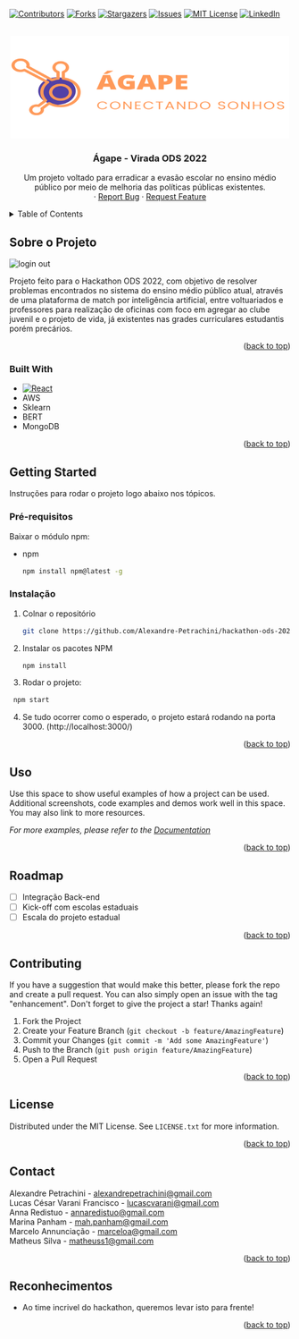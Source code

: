 <div id="top"></div>
<!--
*** Thanks for checking out the Best-README-Template. If you have a suggestion
*** that would make this better, please fork the repo and create a pull request
*** or simply open an issue with the tag "enhancement".
*** Don't forget to give the project a star!
*** Thanks again! Now go create something AMAZING! :D
-->



<!-- PROJECT SHIELDS -->
<!--
*** I'm using markdown "reference style" links for readability.
*** Reference links are enclosed in brackets [ ] instead of parentheses ( ).
*** See the bottom of this document for the declaration of the reference variables
*** for contributors-url, forks-url, etc. This is an optional, concise syntax you may use.
*** https://www.markdownguide.org/basic-syntax/#reference-style-links
-->
[![Contributors][contributors-shield]][contributors-url]
[![Forks][forks-shield]][forks-url]
[![Stargazers][stars-shield]][stars-url]
[![Issues][issues-shield]][issues-url]
[![MIT License][license-shield]][license-url]
[![LinkedIn][linkedin-shield]][linkedin-url]



<!-- PROJECT LOGO -->
<br />
<div align="center">
  <a href="https://github.com/Alexandre-Petrachini/hackathon-ods-2022-econo">
    <img src="images/logo.png" alt="Logo" width="500" height="183">
  </a>

<h3 align="center">Ágape - Virada ODS 2022</h3>

  <p align="center">
    Um projeto voltado para erradicar a evasão escolar no ensino médio público por meio de melhoria das políticas públicas existentes.
    <br />
    ·
    <a href="https://github.com/Alexandre-Petrachini/hackathon-ods-2022-econo/issues">Report Bug</a>
    ·
    <a href="https://github.com/Alexandre-Petrachini/hackathon-ods-2022-econo/issues">Request Feature</a>
  </p>
</div>



<!-- TABLE OF CONTENTS -->
<details>
  <summary>Table of Contents</summary>
  <ol>
    <li>
      <a href="#about-the-project">About The Project</a>
      <ul>
        <li><a href="#built-with">Built With</a></li>
      </ul>
    </li>
    <li>
      <a href="#getting-started">Getting Started</a>
      <ul>
        <li><a href="#prerequisites">Prerequisites</a></li>
        <li><a href="#installation">Installation</a></li>
      </ul>
    </li>
    <li><a href="#usage">Usage</a></li>
    <li><a href="#roadmap">Roadmap</a></li>
    <li><a href="#contributing">Contributing</a></li>
    <li><a href="#license">License</a></li>
    <li><a href="#contact">Contact</a></li>
    <li><a href="#acknowledgments">Acknowledgments</a></li>
  </ol>
</details>



<!-- ABOUT THE PROJECT -->
## Sobre o Projeto

![login out](https://user-images.githubusercontent.com/36488039/178151491-ad32714c-6a05-414f-81b3-345755f630f4.png)


Projeto feito para o Hackathon ODS 2022, com objetivo de resolver problemas encontrados no sistema do ensino 
médio público atual, através de uma plataforma de match por inteligência artificial, entre voltuariados e professores para realização de oficinas
com foco em agregar ao clube juvenil e o projeto de vida, já existentes nas grades curriculares estudantis porém precários. 

<p align="right">(<a href="#top">back to top</a>)</p>



### Built With

* [![React][React.js]][React-url]
* AWS
* Sklearn
* BERT
* MongoDB
<p align="right">(<a href="#top">back to top</a>)</p>



<!-- GETTING STARTED -->
## Getting Started

Instruções para rodar o projeto logo abaixo nos tópicos.

### Pré-requisitos

Baixar o módulo npm:
* npm
  ```sh
  npm install npm@latest -g
  ```

### Instalação

1. Colnar o repositório
   ```sh
   git clone https://github.com/Alexandre-Petrachini/hackathon-ods-2022-econo.git
   ```
2. Instalar os pacotes NPM
   ```sh
   npm install
   ```
3. Rodar o projeto:
  ```sh
   npm start
   ```
4. Se tudo ocorrer como o esperado, o projeto estará rodando na porta 3000. (http://localhost:3000/)

<p align="right">(<a href="#top">back to top</a>)</p>



<!-- USAGE EXAMPLES -->
## Uso

Use this space to show useful examples of how a project can be used. Additional screenshots, code examples and demos work well in this space. You may also link to more resources.

_For more examples, please refer to the [Documentation](https://example.com)_

<p align="right">(<a href="#top">back to top</a>)</p>



<!-- ROADMAP -->
## Roadmap

- [ ] Integração Back-end
- [ ] Kick-off com escolas estaduais
- [ ] Escala do projeto estadual

<p align="right">(<a href="#top">back to top</a>)</p>



<!-- CONTRIBUTING -->
## Contributing

If you have a suggestion that would make this better, please fork the repo and create a pull request. You can also simply open an issue with the tag "enhancement".
Don't forget to give the project a star! Thanks again!

1. Fork the Project
2. Create your Feature Branch (`git checkout -b feature/AmazingFeature`)
3. Commit your Changes (`git commit -m 'Add some AmazingFeature'`)
4. Push to the Branch (`git push origin feature/AmazingFeature`)
5. Open a Pull Request

<p align="right">(<a href="#top">back to top</a>)</p>



<!-- LICENSE -->
## License

Distributed under the MIT License. See `LICENSE.txt` for more information.

<p align="right">(<a href="#top">back to top</a>)</p>



<!-- CONTACT -->
## Contact

Alexandre Petrachini - alexandrepetrachini@gmail.com
<br>
Lucas César Varani Francisco - lucascvarani@gmail.com
<br>
Anna Redistuo - annaredistuo@gmail.com
<br>
Marina Panham - mah.panham@gmail.com
<br>
Marcelo Annunciação - marceloa@gmail.com
<br>
Matheus Silva - matheuss1@gmail.com
<p align="right">(<a href="#top">back to top</a>)</p>



<!-- ACKNOWLEDGMENTS -->
## Reconhecimentos

* Ao time incrivel do hackathon, queremos levar isto para frente!

<p align="right">(<a href="#top">back to top</a>)</p>



<!-- MARKDOWN LINKS & IMAGES -->
<!-- https://www.markdownguide.org/basic-syntax/#reference-style-links -->
[contributors-shield]: https://img.shields.io/github/contributors/Alexandre-Petrachini/hackathon-ods-2022-econo.svg?style=for-the-badge
[contributors-url]: https://github.com/Alexandre-Petrachini/hackathon-ods-2022-econo/graphs/contributors
[forks-shield]: https://img.shields.io/github/forks/Alexandre-Petrachini/hackathon-ods-2022-econo.svg?style=for-the-badge
[forks-url]: https://github.com/Alexandre-Petrachini/hackathon-ods-2022-econo/network/members
[stars-shield]: https://img.shields.io/github/stars/Alexandre-Petrachini/hackathon-ods-2022-econo.svg?style=for-the-badge
[stars-url]: https://github.com/Alexandre-Petrachini/hackathon-ods-2022-econo/stargazers
[issues-shield]: https://img.shields.io/github/issues/Alexandre-Petrachini/hackathon-ods-2022-econo.svg?style=for-the-badge
[issues-url]: https://github.com/Alexandre-Petrachini/hackathon-ods-2022-econo/issues
[license-shield]: https://img.shields.io/github/license/Alexandre-Petrachini/hackathon-ods-2022-econo.svg?style=for-the-badge
[license-url]: https://github.com/Alexandre-Petrachini/hackathon-ods-2022-econo/blob/master/LICENSE.txt
[linkedin-shield]: https://img.shields.io/badge/-LinkedIn-black.svg?style=for-the-badge&logo=linkedin&colorB=555
[linkedin-url]: https://www.linkedin.com/in/alexandre-petrachini/
[product-screenshot]: images/screenshot.png
[Next.js]: https://img.shields.io/badge/next.js-000000?style=for-the-badge&logo=nextdotjs&logoColor=white
[Next-url]: https://nextjs.org/
[React.js]: https://img.shields.io/badge/React-20232A?style=for-the-badge&logo=react&logoColor=61DAFB
[React-url]: https://reactjs.org/
[Vue.js]: https://img.shields.io/badge/Vue.js-35495E?style=for-the-badge&logo=vuedotjs&logoColor=4FC08D
[Vue-url]: https://vuejs.org/
[Angular.io]: https://img.shields.io/badge/Angular-DD0031?style=for-the-badge&logo=angular&logoColor=white
[Angular-url]: https://angular.io/
[Svelte.dev]: https://img.shields.io/badge/Svelte-4A4A55?style=for-the-badge&logo=svelte&logoColor=FF3E00
[Svelte-url]: https://svelte.dev/
[Laravel.com]: https://img.shields.io/badge/Laravel-FF2D20?style=for-the-badge&logo=laravel&logoColor=white
[Laravel-url]: https://laravel.com
[Bootstrap.com]: https://img.shields.io/badge/Bootstrap-563D7C?style=for-the-badge&logo=bootstrap&logoColor=white
[Bootstrap-url]: https://getbootstrap.com
[JQuery.com]: https://img.shields.io/badge/jQuery-0769AD?style=for-the-badge&logo=jquery&logoColor=white
[JQuery-url]: https://jquery.com 
